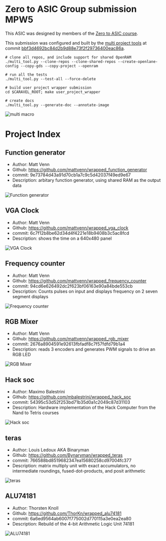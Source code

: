 
# Zero to ASIC Group submission MPW5

This ASIC was designed by members of the [Zero to ASIC course](https://zerotoasiccourse.com).

This submission was configured and built by the [multi project tools](https://github.com/mattvenn/multi_project_tools) at commit [bbf3d4692bc84d2b9d88e73f2f29736400eac86a](https://github.com/mattvenn/multi_project_tools/commit/bbf3d4692bc84d2b9d88e73f2f29736400eac86a).

    # clone all repos, and include support for shared OpenRAM
    ./multi_tool.py --clone-repos --clone-shared-repos --create-openlane-config --copy-gds --copy-project --openram

    # run all the tests
    ./multi_tool.py --test-all --force-delete

    # build user project wrapper submission
    cd $CARAVEL_ROOT; make user_project_wrapper

    # create docs
    ./multi_tool.py --generate-doc --annotate-image

![multi macro](pics/multi_macro_annotated.png)

# Project Index

## Function generator

* Author: Matt Venn
* Github: https://github.com/mattvenn/wrapped_function_generator
* commit: 9e73784d43a91d70cb1a7c9c5d42037f49ed9e67
* Description: arbitary function generator, using shared RAM as the output data

![Function generator](pics/function_generator.png)

## VGA Clock

* Author: Matt Venn
* Github: https://github.com/mattvenn/wrapped_vga_clock
* commit: 6c7f12b8be62d34d4f4221e18b9408b3c5ac8fcd
* Description: shows the time on a 640x480 panel

![VGA Clock](pics/vga_clock.jpg)

## Frequency counter

* Author: Matt Venn
* Github: https://github.com/mattvenn/wrapped_frequency_counter
* commit: 94cd6e626492dc2f623bf06163e90a84bde553cb
* Description: Counts pulses on input and displays frequency on 2  seven segment displays

![Frequency counter](pics/frequency_counter.png)

## RGB Mixer

* Author: Matt Venn
* Github: https://github.com/mattvenn/wrapped_rgb_mixer
* commit: 2676a8904591e92613fbfadf8c7f57fdfd79b1a4
* Description: reads 3 encoders and generates PWM signals to drive an RGB LED

![RGB Mixer](pics/schematic.jpg)

## Hack soc

* Author: Maximo Balestrini
* Github: https://github.com/mbalestrini/wrapped_hack_soc
* commit: 54395c53d52f253bd71b35d0a1c2049c87d31103
* Description: Hardware implementation of the Hack Computer from the Nand to Tetris courses

![Hack soc](pics/project.jpg)

## teras

* Author: Louis Ledoux AKA Binaryman
* Github: https://github.com/Bynaryman/wrapped_teras
* commit: 766588bd8519682347ea15680258cd97004fc377
* Description: matrix multiply unit with exact accumulators, no intermediate roundings, fused-dot-products, and posit arithmetic

![teras](pics/teras_4x3.png)

## ALU74181

* Author: Thorsten Knoll
* Github: https://github.com/ThorKn/wrapped_alu74181
* commit: 6a6ed9564ab6007f775002d770115a3e0ea2ea80
* Description: Rebuild of the 4-bit Arithmetic Logic Unit 74181

![ALU74181](pics/alu74181_gds.png)

